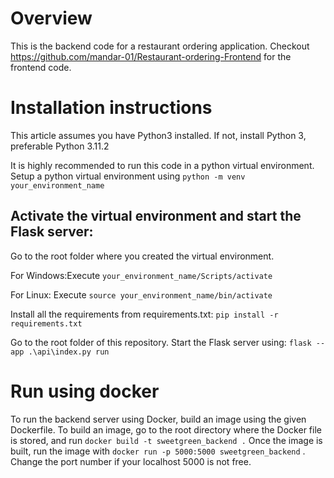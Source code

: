 # Overview
This is the backend code for a restaurant ordering application. Checkout https://github.com/mandar-01/Restaurant-ordering-Frontend for the frontend code. 

# Installation instructions
This article assumes you have Python3 installed. If not, install Python 3, preferable Python 3.11.2

It is highly recommended to run this code in a python virtual environment. Setup a python virtual environment using `python -m venv your_environment_name`

## Activate the virtual environment and start the Flask server: 

Go to the root folder where you created the virtual environment.

For Windows:Execute `your_environment_name/Scripts/activate`

For Linux:
Execute `source your_environment_name/bin/activate`

Install all the requirements from requirements.txt:
`pip install -r requirements.txt`

Go to the root folder of this repository. Start the Flask server using:
`flask --app .\api\index.py run`

# Run using docker

To run the backend server using Docker, build an image using the given Dockerfile. To build an image, go to the root directory where the Docker file is stored, and run `docker build -t sweetgreen_backend .` Once the image is built, run the image with `docker run -p 5000:5000 sweetgreen_backend` . Change the port number if your localhost 5000 is not free.
